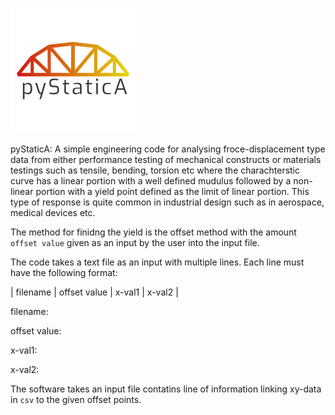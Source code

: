 ![alt text](https://raw.githubusercontent.com/samanseifi/pyStaticA/master/logo.png "Logo Title Text 1")

pyStaticA: A simple engineering code for analysing froce-displacement type data from either performance testing of mechanical constructs or materials testings such as tensile, bending, torsion etc where the charachterstic curve has a linear portion with a well defined mudulus followed by a non-linear portion with a yield point defined as the limit of linear portion. This type of response is quite common in industrial design such as in aerospace, medical devices etc.

The method for finidng the yield is the offset method with the amount `offset value` given as an input by the user into the input file.

The code takes a text file as an input with multiple lines. Each line must have the following format:

| filename | offset value | x-val1 | x-val2 |

filename: 

offset value: 

x-val1:

x-val2:


The software takes an input file contatins line of information linking xy-data in `csv` to the given offset points.

